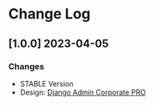 # Change Log

## [1.0.0] 2023-04-05
### Changes

- STABLE Version
- Design: [Django Admin Corporate PRO](https://github.com/app-generator/django-admin-corporate-pro) 
